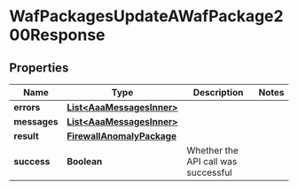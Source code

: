 

# WafPackagesUpdateAWafPackage200Response


## Properties

| Name | Type | Description | Notes |
|------------ | ------------- | ------------- | -------------|
|**errors** | [**List&lt;AaaMessagesInner&gt;**](AaaMessagesInner.md) |  |  |
|**messages** | [**List&lt;AaaMessagesInner&gt;**](AaaMessagesInner.md) |  |  |
|**result** | [**FirewallAnomalyPackage**](FirewallAnomalyPackage.md) |  |  |
|**success** | **Boolean** | Whether the API call was successful |  |



